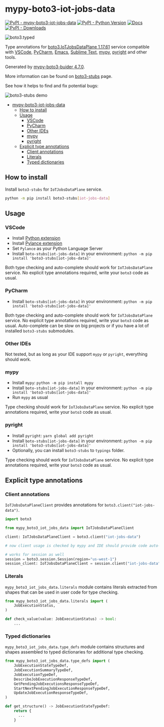 # mypy-boto3-iot-jobs-data

[![PyPI - mypy-boto3-iot-jobs-data](https://img.shields.io/pypi/v/mypy-boto3-iot-jobs-data.svg?color=blue)](https://pypi.org/project/mypy-boto3-iot-jobs-data)
[![PyPI - Python Version](https://img.shields.io/pypi/pyversions/mypy-boto3-iot-jobs-data.svg?color=blue)](https://pypi.org/project/mypy-boto3-iot-jobs-data)
[![Docs](https://img.shields.io/readthedocs/mypy-boto3-builder.svg?color=blue)](https://mypy-boto3-builder.readthedocs.io/)
[![PyPI - Downloads](https://img.shields.io/pypi/dw/mypy-boto3-iot-jobs-data?color=blue)](https://pypistats.org/packages/mypy-boto3-iot-jobs-data)

![boto3.typed](https://github.com/vemel/mypy_boto3_builder/raw/master/logo.png)

Type annotations for
[boto3.IoTJobsDataPlane 1.17.61](https://boto3.amazonaws.com/v1/documentation/api/1.17.61/reference/services/iot-jobs-data.html#IoTJobsDataPlane) service
compatible with
[VSCode](https://code.visualstudio.com/),
[PyCharm](https://www.jetbrains.com/pycharm/),
[Emacs](https://www.gnu.org/software/emacs/),
[Sublime Text](https://www.sublimetext.com/),
[mypy](https://github.com/python/mypy),
[pyright](https://github.com/microsoft/pyright)
and other tools.

Generated by [mypy-boto3-buider 4.7.0](https://github.com/vemel/mypy_boto3_builder).

More information can be found on [boto3-stubs](https://pypi.org/project/boto3-stubs/) page.

See how it helps to find and fix potential bugs:

![boto3-stubs demo](https://github.com/vemel/mypy_boto3_builder/raw/master/demo.gif)

- [mypy-boto3-iot-jobs-data](#mypy-boto3-iot-jobs-data)
  - [How to install](#how-to-install)
  - [Usage](#usage)
    - [VSCode](#vscode)
    - [PyCharm](#pycharm)
    - [Other IDEs](#other-ides)
    - [mypy](#mypy)
    - [pyright](#pyright)
  - [Explicit type annotations](#explicit-type-annotations)
    - [Client annotations](#client-annotations)
    - [Literals](#literals)
    - [Typed dictionaries](#typed-dictionaries)

## How to install

Install `boto3-stubs` for `IoTJobsDataPlane` service.

```bash
python -m pip install boto3-stubs[iot-jobs-data]
```

## Usage

### VSCode

- Install [Python extension](https://marketplace.visualstudio.com/items?itemName=ms-python.python)
- Install [Pylance extension](https://marketplace.visualstudio.com/items?itemName=ms-python.vscode-pylance)
- Set `Pylance` as your Python Language Server
- Install `boto-stubs[iot-jobs-data]` in your environment: `python -m pip install 'boto3-stubs[iot-jobs-data]'`

Both type checking and auto-complete should work for `IoTJobsDataPlane` service.
No explicit type annotations required, write your `boto3` code as usual.

### PyCharm

- Install `boto-stubs[iot-jobs-data]` in your environment: `python -m pip install 'boto3-stubs[iot-jobs-data]'`

Both type checking and auto-complete should work for `IoTJobsDataPlane` service.
No explicit type annotations required, write your `boto3` code as usual.
Auto-complete can be slow on big projects or if you have a lot of installed `boto3-stubs` submodules.

### Other IDEs

Not tested, but as long as your IDE support `mypy` or `pyright`, everything should work.

### mypy

- Install `mypy`: `python -m pip install mypy`
- Install `boto-stubs[iot-jobs-data]` in your environment: `python -m pip install 'boto3-stubs[iot-jobs-data]'`
- Run `mypy` as usual

Type checking should work for `IoTJobsDataPlane` service.
No explicit type annotations required, write your `boto3` code as usual.

### pyright

- Install `pyright`: `yarn global add pyright`
- Install `boto-stubs[iot-jobs-data]` in your environment: `python -m pip install 'boto3-stubs[iot-jobs-data]'`
- Optionally, you can install `boto3-stubs` to `typings` folder.

Type checking should work for `IoTJobsDataPlane` service.
No explicit type annotations required, write your `boto3` code as usual.

## Explicit type annotations

### Client annotations

`IoTJobsDataPlaneClient` provides annotations for `boto3.client("iot-jobs-data")`.

```python
import boto3

from mypy_boto3_iot_jobs_data import IoTJobsDataPlaneClient

client: IoTJobsDataPlaneClient = boto3.client("iot-jobs-data")

# now client usage is checked by mypy and IDE should provide code auto-complete

# works for session as well
session = boto3.session.Session(region="us-west-1")
session_client: IoTJobsDataPlaneClient = session.client("iot-jobs-data")
```








### Literals

`mypy_boto3_iot_jobs_data.literals` module contains literals extracted from shapes
that can be used in user code for type checking.

```python
from mypy_boto3_iot_jobs_data.literals import (
    JobExecutionStatus,
)

def check_value(value: JobExecutionStatus) -> bool:
    ...
```



### Typed dictionaries

`mypy_boto3_iot_jobs_data.type_defs` module contains structures and shapes assembled
to typed dictionaries for additional type checking.

```python
from mypy_boto3_iot_jobs_data.type_defs import (
    JobExecutionStateTypeDef,
    JobExecutionSummaryTypeDef,
    JobExecutionTypeDef,
    DescribeJobExecutionResponseTypeDef,
    GetPendingJobExecutionsResponseTypeDef,
    StartNextPendingJobExecutionResponseTypeDef,
    UpdateJobExecutionResponseTypeDef,
)

def get_structure() -> JobExecutionStateTypeDef:
    return {
      ...
    }
```
